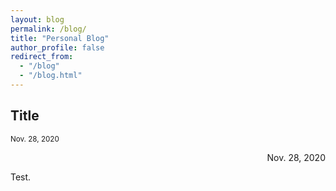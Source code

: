 ```yaml
---
layout: blog
permalink: /blog/
title: "Personal Blog"
author_profile: false
redirect_from: 
  - "/blog"
  - "/blog.html"
---
```


## Title 
<small>Nov. 28, 2020 </small>
<div align="right"> Nov. 28, 2020 </div>

Test.

